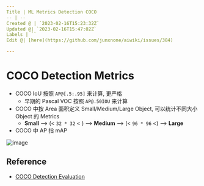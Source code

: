 ```yaml
---
Title | ML Metrics Detection COCO
-- | --
Created @ | `2023-02-16T15:23:32Z`
Updated @| `2023-02-16T15:47:02Z`
Labels | ``
Edit @| [here](https://github.com/junxnone/aiwiki/issues/384)

---
```

# COCO Detection Metrics

- COCO IoU 按照 `AP@[.5:.95]` 来计算, 更严格
  - 早期的 Pascal VOC 按照 `AP@.50IOU` 来计算
- COCO 中按 Area 面积定义 Small/Medium/Large Object, 可以统计不同大小 Object 的 Metrics
  - **Small** --> (< `32 * 32` < ) --> **Medium** --> (< `96 * 96` <) --> **Large**
- COCO 中 AP 指 mAP


![image](https://user-images.githubusercontent.com/2216970/51243686-2236ad00-19be-11e9-8fc9-bf0ff1ce6aa7.png)


## Reference

- [COCO Detection Evaluation](https://cocodataset.org/#detection-eval)
